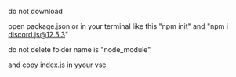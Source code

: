 do not download

open package.json or in your terminal like this "npm init" and "npm i discord.js@12.5.3"

do not delete folder name is "node_module"

and copy index.js in yyour vsc
